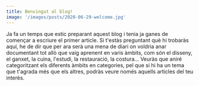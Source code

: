 ```yaml
---
title: Benvingut al blog!
image: '/images/posts/2020-06-29-welcome.jpg'
---
```


Ja fa un temps que estic preparant aquest blog i tenia ja ganes de
començar a escriure el primer article. Si t'estàs preguntant què hi
trobaràs aquí, he de dir que<!--more--> per ara serà una mena de diari
on voldria anar documentant tot allò que vaig aprenent en varis àmbits,
com són el disseny, el ganxet, la cuina, l'estudi, la restauració, la
costura... Veuràs que aniré categoritzant els diferents àmbits en
categories, pel que si hi ha un tema que t'agrada més que els altres,
podràs veure només aquells articles del teu interès.